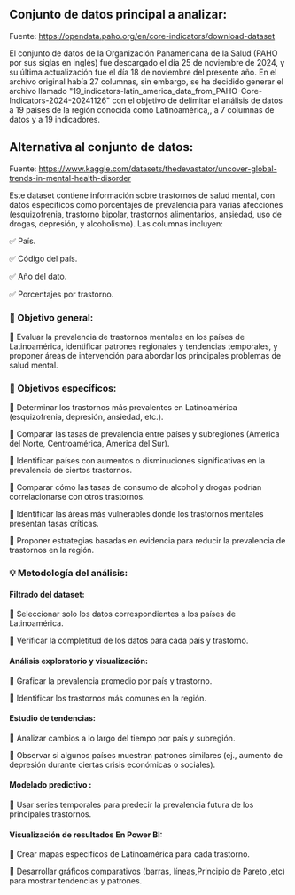 ## Conjunto de datos principal a analizar:

Fuente: https://opendata.paho.org/en/core-indicators/download-dataset

El conjunto de datos de la Organización Panamericana de la Salud (PAHO por sus siglas en inglés) fue descargado el día 25 de noviembre de 2024, y su última actualización fue el día 18 de noviembre del presente año. En el archivo original había 27 columnas, sin embargo, se ha decidido generar el archivo llamado "19_indicators-latin_america_data_from_PAHO-Core-Indicators-2024-20241126" con el objetivo de delimitar el análisis de datos a 19 países de la región conocida como Latinoamérica,, a 7 columnas de datos y a 19 indicadores.

## Alternativa al conjunto de datos:

Fuente: https://www.kaggle.com/datasets/thedevastator/uncover-global-trends-in-mental-health-disorder

Este dataset contiene información sobre trastornos de salud mental, con datos específicos como porcentajes de prevalencia para varias afecciones (esquizofrenia, trastorno bipolar, trastornos alimentarios, ansiedad, uso de drogas, depresión, y alcoholismo). Las columnas incluyen:

✅ País.

✅ Código del país.

✅ Año del dato.

✅ Porcentajes por trastorno.


### 🎯 Objetivo general:

📌 Evaluar la prevalencia de trastornos mentales en los países de Latinoamérica, identificar patrones regionales y tendencias temporales, y proponer áreas de intervención para abordar los principales problemas de salud mental.

### 🎯 Objetivos específicos:

📌 Determinar los trastornos más prevalentes en Latinoamérica (esquizofrenia, depresión, ansiedad, etc.).

📌 Comparar las tasas de prevalencia entre países y subregiones (America del Norte, Centroamérica, America del Sur).

📌 Identificar países con aumentos o disminuciones significativas en la prevalencia de ciertos trastornos.

📌 Comparar cómo las tasas de consumo de alcohol y drogas podrían correlacionarse con otros trastornos.

📌 Identificar las áreas más vulnerables donde los trastornos mentales presentan tasas críticas.

📌 Proponer estrategias basadas en evidencia para reducir la prevalencia de trastornos en la región.

### 💡 Metodología del análisis:

#### Filtrado del dataset:

🔧 Seleccionar solo los datos correspondientes a los países de Latinoamérica.

🔧 Verificar la completitud de los datos para cada país y trastorno.

#### Análisis exploratorio y visualización:

🔧 Graficar la prevalencia promedio por país y trastorno.

🔧 Identificar los trastornos más comunes en la región.

#### Estudio de tendencias:

🔧 Analizar cambios a lo largo del tiempo por país y subregión.

🔧 Observar si algunos países muestran patrones similares (ej., aumento de depresión durante ciertas crisis económicas o sociales).

#### Modelado predictivo :

🔧 Usar series temporales para predecir la prevalencia futura de los principales trastornos.

#### Visualización de resultados En Power BI:

🔧 Crear mapas específicos de Latinoamérica para cada trastorno.

🔧 Desarrollar gráficos comparativos (barras, líneas,Principio de Pareto ,etc) para mostrar tendencias y patrones.
